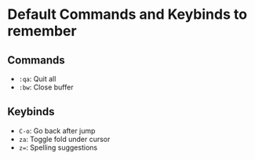 # Default Commands and Keybinds to remember

## Commands

- `:qa`: Quit all
- `:bw`: Close buffer

## Keybinds

- `C-o`: Go back after jump
- `za`: Toggle fold under cursor
- `z=`: Spelling suggestions
